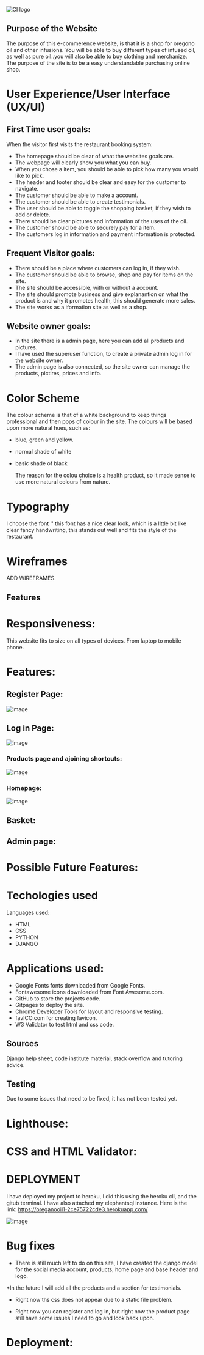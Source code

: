 ![CI logo](https://codeinstitute.s3.amazonaws.com/fullstack/ci_logo_small.png)

## Purpose of the Website

The purpose of this e-commerence website, is that it is a shop for oregono oil and other infusions. You will be able to buy different types of infused oil, as well as pure oil..you will also be able to buy clothing and merchanize. The purpose of the site is to be a easy understandable purchasing online shop.

# User Experience/User Interface (UX/UI)

## First Time user goals:

When the visitor first visits the restaurant booking system:

* The homepage should be clear of what the websites goals are.
* The webpage will clearly show you what you can buy.
* When you chose a item, you should be able to pick how many you would like to pick.
* The header and footer should be clear and easy for the customer to navigate.
* The customer should be able to make a account.
* The customer should be able to create testimonials.
* The user should be able to toggle the shopping basket, if they wish to add or delete.
* There should be clear pictures and information of the uses of the oil.
* The customer should be able to securely pay for a item.
* The customers log in information and payment information is protected.

## Frequent Visitor goals:

* There should be a place where customers can log in, if they wish.
* The customer should be able to browse, shop and pay for items on the site.
* The site should be accessible, with or without a account.
* The site should promote business and give explanantion on what the product is and why it promotes health, this should generate more sales.
* The site works as a iformation site as well as a shop. 

## Website owner goals:

* In the site there is a admin page, here you can add all products and pictures.
* I have used the superuser function, to create a private admin log in for the website owner.
* The admin page is also connected, so the site owner can manage the products, pictires, prices and info.


# Color Scheme

The colour scheme is that of a white background to keep things professional and then pops of colour in the site. The colours will be based upon more natural hues, such as:

* blue, green and yellow.
* normal shade of white
* basic shade of black

  The reason for the colou choice is a health product, so it made sense to use more natural colours from nature.

# Typography

I choose the font '' this font has a nice clear look, which is a little bit like clear fancy handwriting, this stands out well and fits the style of the restaurant.


# Wireframes
ADD WIREFRAMES.

## Features

# Responsiveness:

This website fits to size on all types of devices. From laptop to mobile phone. 

# Features:

## Register Page:
![image](https://github.com/hnjw-png/oregano-oil/assets/120515252/be850a8e-eae9-4470-84a0-12210f052d18)



## Log in Page:
![image](https://github.com/hnjw-png/oregano-oil/assets/120515252/6f0eb226-ce41-4c82-bc89-ed289139365f)



### Products page and ajoining shortcuts:
![image](https://github.com/hnjw-png/oregano-oil/assets/120515252/affa9df9-16f6-4aec-a0c8-859d269d9e47)



### Homepage:
![image](https://github.com/hnjw-png/oregano-oil/assets/120515252/8d61a654-557a-4e87-8223-0b06cef5e55f)



## Basket:



## Admin page:



# Possible Future Features:



# Techologies used

Languages used:

* HTML
* CSS
* PYTHON
* DJANGO

# Applications used:

* Google Fonts fonts downloaded from Google Fonts.
* Fontawesome icons downloaded from Font Awesome.com.
* GitHub to store the projects code.
* Gitpages to deploy the site.
* Chrome Developer Tools for layout and responsive testing.
* favICO.com for creating favicon.
* W3 Validator to test html and css code.

## Sources
Django help sheet, code institute material, stack overflow and tutoring advice.

## Testing
Due to some issues that need to be fixed, it has not been tested yet. 

# Lighthouse: 
# CSS and HTML Validator:


# DEPLOYMENT

 I have deployed my project to heroku, I did this using the heroku cli, and the gitub terminal. I have also attached my elephantsql instance. Here is the link: https://oreganooil1-2ce75722cde3.herokuapp.com/

![image](https://github.com/hnjw-png/oregano-oil/assets/120515252/61702acf-94b0-476b-a95b-2d102fb6114f)

# Bug fixes

* There is still much left to do on this site, I have created the django model for the social media account, products, home page and base header and logo.

*In the future I will add all the products and a section for testimonials.

* Right now ths css does not appear due to a static file problem.

* Right now you can register and log in, but right now the product page still have some issues I need to go and look back upon.

# Deployment:
